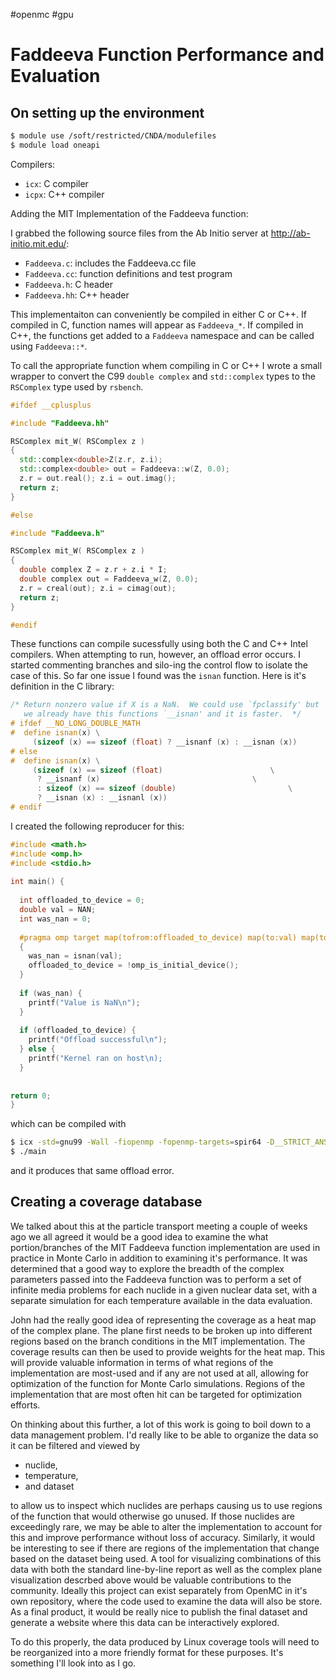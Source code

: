 #openmc #gpu

# Faddeeva Function Performance and Evaluation

## On setting up the environment

```bash
$ module use /soft/restricted/CNDA/modulefiles
$ module load oneapi
```


Compilers:

  - `icx`: C compiler
  - `icpx`: C++ compiler  

Adding the MIT Implementation of the Faddeeva function:

I grabbed the following source files from the Ab Initio server at http://ab-initio.mit.edu/:

  - `Faddeeva.c`: includes the Faddeeva.cc file
  - `Faddeeva.cc`: function definitions and test program
  - `Faddeeva.h`: C header
  - `Faddeeva.hh`: C++ header  

This implementaiton can conveniently be compiled in either C or C++. If compiled in C, function names will appear as `Faddeeva_*`. If compiled in C++, the functions get added to a `Faddeeva` namespace and can be called using `Faddeeva::*`.

To call the appropriate function whem compiling in C or C++ I wrote a small wrapper to convert the C99 `double complex` and `std::complex` types to the `RSComplex` type used by `rsbench`.

```cpp
#ifdef __cplusplus

#include "Faddeeva.hh"

RSComplex mit_W( RSComplex z )
{
  std::complex<double>Z(z.r, z.i);
  std::complex<double> out = Faddeeva::w(Z, 0.0);
  z.r = out.real(); z.i = out.imag();
  return z;
}

#else

#include "Faddeeva.h"

RSComplex mit_W( RSComplex z )
{
  double complex Z = z.r + z.i * I;
  double complex out = Faddeeva_w(Z, 0.0);
  z.r = creal(out); z.i = cimag(out);
  return z;
}

#endif
```

These functions can compile sucessfully using both the C and C++ Intel compilers. When attempting to run, however, an offload error occurs. I started commenting branches and silo-ing the control flow to isolate the case of this. So far one issue I found was the `isnan` function. Here is it's definition in the C library:

```cpp
/* Return nonzero value if X is a NaN.  We could use `fpclassify' but
   we already have this functions `__isnan' and it is faster.  */
# ifdef __NO_LONG_DOUBLE_MATH
#  define isnan(x) \
     (sizeof (x) == sizeof (float) ? __isnanf (x) : __isnan (x))
# else
#  define isnan(x) \
     (sizeof (x) == sizeof (float)					      \
      ? __isnanf (x)							      \
      : sizeof (x) == sizeof (double)					      \
      ? __isnan (x) : __isnanl (x))
# endif
```


I created the following reproducer for this:

```c
#include <math.h>
#include <omp.h>
#include <stdio.h>
​
int main() {
​
  int offloaded_to_device = 0;
  double val = NAN;
  int was_nan = 0;
​
  #pragma omp target map(tofrom:offloaded_to_device) map(to:val) map(tofrom:was_nan)
  {
    was_nan = isnan(val);
    offloaded_to_device = !omp_is_initial_device();
  }
​
  if (was_nan) {
    printf("Value is NaN\n");
  }
​
  if (offloaded_to_device) {
    printf("Offload successful\n");
  } else {
    printf("Kernel ran on host\n);
  }
​
​
return 0;
}
```

which can be compiled with 

```bash
$ icx -std=gnu99 -Wall -fiopenmp -fopenmp-targets=spir64 -D__STRICT_ANSI__ -O3 main.c -o main
$ ./main
``` 
and it produces that same offload error.


## Creating a coverage database

We talked about this at the particle transport meeting a couple of weeks ago we all agreed it would be a good idea to examine the what portion/branches of the MIT Faddeeva function implementation are used in practice in Monte Carlo in addition to examining it's performance. It was determined that a good way to explore the breadth of the complex parameters passed into the Faddeeva function was to perform a set of infinite media problems for each nuclide in a given nuclear data set, with a separate simulation for each temperature available in the data evaluation.

John had the really good idea of representing the coverage as a heat map of the complex plane. The plane first needs to be broken up into different regions based on the branch conditions in the MIT implementation. The coverage results can then be used to provide weights for the heat map. This will provide valuable information in terms of what regions of the implementation are most-used and if any are not used at all, allowing for optimization of the function for Monte Carlo simulations. Regions of the implementation that are most often hit can be targeted for optimization efforts.

On thinking about this further, a lot of this work is going to boil down to a data management problem. I'd really like to be able to organize the data so it can be filtered and viewed by

  - nuclide,
  - temperature,
  - and dataset

to allow us to inspect which nuclides are perhaps causing us to use regions of the function that would otherwise go unused. If those nuclides are exceedingly rare, we may be able to alter the implementation to account for this and improve performance without loss of accuracy. Similarly, it would be interesting to see if there are regions of the implementation that change based on the dataset being used. A tool for visualizing combinations of this data with both the standard line-by-line report as well as the complex plane visualization descrbed above would be valuable contributions to the community. Ideally this project can exist separately from OpenMC in it's own repository, where the code used to examine the data will also be store. As a final product, it would be really nice to publish the final dataset and generate a website where this data can be interactively explored.

To do this properly, the data produced by Linux coverage tools will need to be reorganized into a more friendly format for these purposes. It's something I'll look into as I go.
